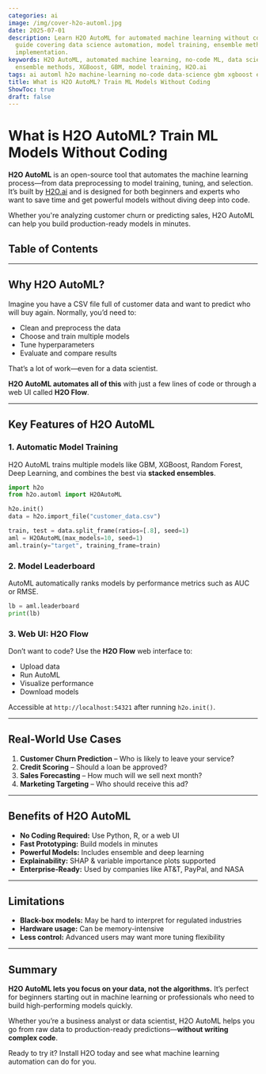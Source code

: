 ```yaml
---
categories: ai
image: /img/cover-h2o-automl.jpg
date: 2025-07-01
description: Learn H2O AutoML for automated machine learning without coding. Complete
  guide covering data science automation, model training, ensemble methods, and practical
  implementation.
keywords: H2O AutoML, automated machine learning, no-code ML, data science automation,
  ensemble methods, XGBoost, GBM, model training, H2O.ai
tags: ai automl h2o machine-learning no-code data-science gbm xgboost ensemble
title: What is H2O AutoML? Train ML Models Without Coding
ShowToc: true
draft: false
---
```

# What is H2O AutoML? Train ML Models Without Coding

**H2O AutoML** is an open-source tool that automates the machine learning process—from data preprocessing to model training, tuning, and selection. It’s built by [H2O.ai](https://www.h2o.ai/) and is designed for both beginners and experts who want to save time and get powerful models without diving deep into code.

Whether you're analyzing customer churn or predicting sales, H2O AutoML can help you build production-ready models in minutes.

## Table of Contents
---
## Why H2O AutoML?

Imagine you have a CSV file full of customer data and want to predict who will buy again. Normally, you’d need to:
- Clean and preprocess the data
- Choose and train multiple models
- Tune hyperparameters
- Evaluate and compare results

That’s a lot of work—even for a data scientist.

**H2O AutoML automates all of this** with just a few lines of code or through a web UI called **H2O Flow**.

---

## Key Features of H2O AutoML

### 1. Automatic Model Training

H2O AutoML trains multiple models like GBM, XGBoost, Random Forest, Deep Learning, and combines the best via **stacked ensembles**.

```python
import h2o
from h2o.automl import H2OAutoML

h2o.init()
data = h2o.import_file("customer_data.csv")

train, test = data.split_frame(ratios=[.8], seed=1)
aml = H2OAutoML(max_models=10, seed=1)
aml.train(y="target", training_frame=train)
````

### 2. Model Leaderboard

AutoML automatically ranks models by performance metrics such as AUC or RMSE.

```python
lb = aml.leaderboard
print(lb)
```

### 3. Web UI: H2O Flow

Don’t want to code? Use the **H2O Flow** web interface to:

* Upload data
* Run AutoML
* Visualize performance
* Download models

Accessible at `http://localhost:54321` after running `h2o.init()`.

---

## Real-World Use Cases

1. **Customer Churn Prediction** – Who is likely to leave your service?
2. **Credit Scoring** – Should a loan be approved?
3. **Sales Forecasting** – How much will we sell next month?
4. **Marketing Targeting** – Who should receive this ad?

---

## Benefits of H2O AutoML

* **No Coding Required:** Use Python, R, or a web UI
* **Fast Prototyping:** Build models in minutes
* **Powerful Models:** Includes ensemble and deep learning
* **Explainability:** SHAP & variable importance plots supported
* **Enterprise-Ready:** Used by companies like AT\&T, PayPal, and NASA

---

## Limitations

* **Black-box models:** May be hard to interpret for regulated industries
* **Hardware usage:** Can be memory-intensive
* **Less control:** Advanced users may want more tuning flexibility

---

## Summary

**H2O AutoML lets you focus on your data, not the algorithms.** It’s perfect for beginners starting out in machine learning or professionals who need to build high-performing models quickly.

Whether you’re a business analyst or data scientist, H2O AutoML helps you go from raw data to production-ready predictions—**without writing complex code**.

Ready to try it?
Install H2O today and see what machine learning automation can do for you.
